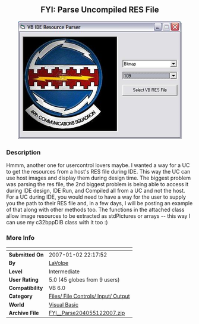 ﻿<div align="center">

## FYI: Parse Uncompiled RES File

<img src="PIC200712232915107.JPG">
</div>

### Description

Hmmm, another one for usercontrol lovers maybe. I wanted a way for a UC to get the resources from a host's RES file during IDE. This way the UC can use host images and display them during design time. The biggest problem was parsing the res file, the 2nd biggest problem is being able to access it during IDE design, IDE Run, and Compiled all from a UC and not the host. For a UC during IDE, you would need to have a way for the user to supply you the path to their RES file and, in a few days, I will be posting an example of that along with other methods too. The functions in the attached class allow image resources to be extracted as stdPictures or arrays -- this way I can use my c32bppDIB class with it too :)
 
### More Info
 


<span>             |<span>
---                |---
**Submitted On**   |2007-01-02 22:17:52
**By**             |[LaVolpe](https://github.com/Planet-Source-Code/PSCIndex/blob/master/ByAuthor/lavolpe.md)
**Level**          |Intermediate
**User Rating**    |5.0 (45 globes from 9 users)
**Compatibility**  |VB 6\.0
**Category**       |[Files/ File Controls/ Input/ Output](https://github.com/Planet-Source-Code/PSCIndex/blob/master/ByCategory/files-file-controls-input-output__1-3.md)
**World**          |[Visual Basic](https://github.com/Planet-Source-Code/PSCIndex/blob/master/ByWorld/visual-basic.md)
**Archive File**   |[FYI\_\_Parse204055122007\.zip](https://github.com/Planet-Source-Code/lavolpe-fyi-parse-uncompiled-res-file__1-67542/archive/master.zip)








